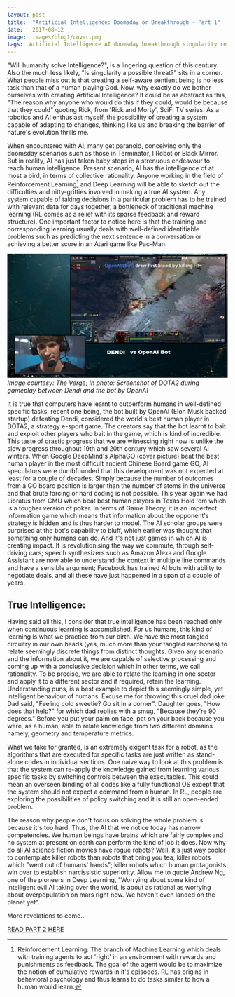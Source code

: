 ```yaml
---
layout: post
title:  "Artificial Intelligence: Doomsday or Breakthrough - Part 1"
date:   2017-08-12
image:  images/blog1/cover.png
tags:  Artificial Intelligence AI doomsday breakthrough singularity reinforcement learning openai go dota2
---
```

"Will humanity solve Intelligence?", is a lingering question of this century. Also the much less likely, "Is singularity a possible threat?" sits in a corner. What people miss out is that creating a self-aware sentient being is no less task than that of a human playing God. Now, why exactly do we bother ourselves with creating Artificial Intelligence? It could be as abstract as this, "The reason why anyone who would do this if they could, would be because that they could" quoting Rick, from 'Rick and Morty', SciFi TV series. As a robotics and AI enthusiast myself, the possibility of creating a system capable of adapting to changes, thinking like us and breaking the barrier of nature's evolution thrills me.

When encountered with AI, many get paranoid, conceiving only the doomsday scenarios such as those in Terminator, I Robot or Black Mirror. But in reality, AI has just taken baby steps in a strenuous endeavour to reach human intelligence. Present scenario, AI has the intelligence of at most a bird, in terms of collective rationality. Anyone working in the field of Reinforcement Learning[^1] and Deep Learning will be able to sketch out the difficulties and nitty-gritties involved in making a true AI system. Any system capable of taking decisions in a particular problem has to be trained with relevant data for days together, a bottleneck of traditional machine learning (RL comes as a relief with its sparse feedback and reward structure). One important factor to notice here is that the training and corresponding learning usually deals with well-defined identifiable problems such as predicting the next sentence in a conversation or achieving a better score in an Atari game like Pac-Man.

![DOTA2 during gameplay](/images/blog1/1.jpg)
*Image courtesy: The Verge;  In photo: Screenshot of DOTA2 during gameplay between Dendi and the bot by OpenAI*

It is true that computers have learnt to outperform humans in well-defined specific tasks, recent one being, the bot built by OpenAI (Elon Musk backed startup) defeating Dendi, considered the world's best human player in DOTA2, a strategy e-sport game. The creators say that the bot learnt to bait and exploit other players who bait in the game, which is kind of incredible. This taste of drastic progress that we are witnessing right now is unlike the slow progress throughout 19th and 20th century which saw several AI winters. When Google DeepMind's AlphaGO (cover picture) beat the best human player in the most difficult ancient Chinese Board game GO, AI speculators were dumbfounded that this development was not expected at least for a couple of decades. Simply because the number of outcomes from a GO board position is larger than the number of atoms in the universe and that brute forcing or hard coding is not possible. This year again we had Libratus from CMU which beat best human players in Texas Hold 'em which is a tougher version of poker. In terms of Game Theory, it is an imperfect information game which means that information about the opponent's strategy is hidden and is thus harder to model. The AI scholar groups were surprised at the bot's capability to bluff, which earlier was thought that something only humans can do. And it's not just games in which AI is creating impact. It is revolutionising the way we commute, through self-driving cars; speech synthesizers such as Amazon Alexa and Google Assistant are now able to understand the context in multiple line commands and have a sensible argument; Facebook has trained AI bots with ability to negotiate deals, and all these have just happened in a span of a couple of years. 

## True Intelligence:

Having said all this, I consider that true intelligence has been reached only when continuous learning is accomplished. For us humans, this kind of learning is what we practice from our birth. We have the most tangled circuitry in our own heads (yes, much more than your tangled earphones) to relate seemingly discrete things from distinct thoughts. Given any scenario and the information about it, we are capable of selective processing and coming up with a conclusive decision which in other terms, we call rationality. To be precise, we are able to relate the learning in one sector and apply it to a different sector and if required, retain the learning. Understanding puns, is a best example to depict this seemingly simple, yet intelligent behaviour of humans. Excuse me for throwing this cruel dad joke: Dad said, "Feeling cold sweetie? Go sit in a corner". Daughter goes, "How does that help?" for which dad replies with a smug, "Because they're 90 degrees." Before you put your palm on face, pat on your back because you were, as a human, able to relate knowledge from two different domains namely, geometry and temperature metrics.

What we take for granted, is an extremely exigent task for a robot, as the algorithms that are executed for specific tasks are just written as stand-alone codes in individual sections. One naive way to look at this problem is that the system can re-apply the knowledge gained from learning various specific tasks by switching controls between the executables. This could mean an overseen binding of all codes like a fully functional OS except that the system should not expect a command from a human. In RL, people are exploring the possibilities of policy switching and it is still an open-ended problem. 

The reason why people don't focus on solving the whole problem is because it's too hard. Thus, the AI that we notice today has narrow competencies. We human beings have brains which are fairly complex and no system at present on earth can perform the kind of job it does. Now why do all AI science fiction movies have rogue robots? Well, it's just way cooler to contemplate killer robots than robots that bring you tea; killer robots which "went out of humans' hands"; killer robots which human protagonists win over to establish narcissistic superiority. Allow me to quote Andrew Ng, one of the pioneers in Deep Learning, "Worrying about some kind of intelligent evil AI taking over the world, is about as rational as worrying about overpopulation on mars right now. We haven't even landed on the planet yet".

More revelations to come..

[READ PART 2 HERE][part2]

[^1]: Reinforcement Learning: The branch of Machine Learning which deals with training agents to act 'right' in an environment with rewards and punishments as feedback. The goal of the agent would be to maximize the notion of cumulative rewards in it's episodes. RL has origins in behavioral psychology and thus learns to do tasks similar to how a human would learn.

[part2]: /2017/08/15/ai-doomsday-or-breakthrough-part2/
